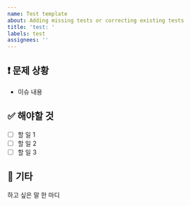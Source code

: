 ```yaml
---
name: Test template
about: Adding missing tests or correcting existing tests
title: 'test: '
labels: test
assignees: ''
---
```


## ❗️ 문제 상황

* 이슈 내용

## ✅ 해야할 것

- [ ] 할 일 1
- [ ] 할 일 2
- [ ] 할 일 3

## 🎸 기타

하고 싶은 말 한 마디
